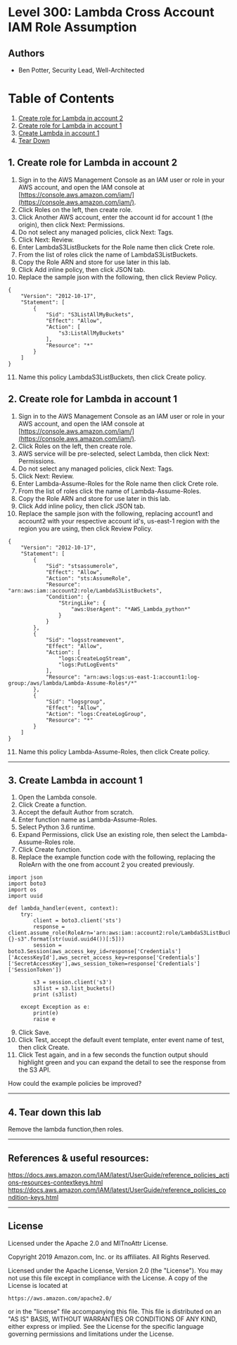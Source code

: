 ﻿# Level 300: Lambda Cross Account IAM Role Assumption

## Authors
- Ben Potter, Security Lead, Well-Architected

# Table of Contents
1. [Create role for Lambda in account 2](#create_role_2)
2. [Create role for Lambda in account 1](#create_role_1)
3. [Create Lambda in account 1](#create_lambda_1)
4. [Tear Down](#tear_down)

## 1. Create role for Lambda in account 2 <a name="create_role_2"></a>
1. Sign in to the AWS Management Console as an IAM user or role in your AWS account, and open the IAM console at [https://console.aws.amazon.com/iam/](https://console.aws.amazon.com/iam/).
2. Click Roles on the left, then create role.
3. Click Another AWS account, enter the account id for account 1 (the origin), then click Next: Permissions.
4. Do not select any managed policies, click Next: Tags.
5. Click Next: Review.
6. Enter LambdaS3ListBuckets for the Role name then click Crete role.
7. From the list of roles click the name of LambdaS3ListBuckets.
8. Copy the Role ARN and store for use later in this lab.
9. Click Add inline policy, then click JSON tab.
10. Replace the sample json with the following, then click Review Policy.
```
{
    "Version": "2012-10-17",
    "Statement": [
        {
            "Sid": "S3ListAllMyBuckets",
            "Effect": "Allow",
            "Action": [
                "s3:ListAllMyBuckets"
            ],
            "Resource": "*"
        }
    ]
}
```
11. Name this policy LambdaS3ListBuckets, then click Create policy.

## 2. Create role for Lambda in account 1 <a name="create_role_1"></a>
1. Sign in to the AWS Management Console as an IAM user or role in your AWS account, and open the IAM console at [https://console.aws.amazon.com/iam/](https://console.aws.amazon.com/iam/).
2. Click Roles on the left, then create role.
3. AWS service will be pre-selected, select Lambda, then click Next: Permissions.
4. Do not select any managed policies, click Next: Tags.
5. Click Next: Review.
6. Enter Lambda-Assume-Roles for the Role name then click Crete role.
7. From the list of roles click the name of Lambda-Assume-Roles.
8. Copy the Role ARN and store for use later in this lab.
9. Click Add inline policy, then click JSON tab.
10. Replace the sample json with the following, replacing account1 and account2 with your respective account id's, us-east-1 region with the region you are using, then click Review Policy.
```
{
    "Version": "2012-10-17",
    "Statement": [
        {
            "Sid": "stsassumerole",
            "Effect": "Allow",
            "Action": "sts:AssumeRole",
            "Resource": "arn:aws:iam::account2:role/LambdaS3ListBuckets",
            "Condition": {
                "StringLike": {
                    "aws:UserAgent": "*AWS_Lambda_python*"
                }
            }
        },
        {
            "Sid": "logsstreamevent",
            "Effect": "Allow",
            "Action": [
                "logs:CreateLogStream",
                "logs:PutLogEvents"
            ],
            "Resource": "arn:aws:logs:us-east-1:account1:log-group:/aws/lambda/Lambda-Assume-Roles*/*"
        },
        {
            "Sid": "logsgroup",
            "Effect": "Allow",
            "Action": "logs:CreateLogGroup",
            "Resource": "*"
        }
    ]
}
```
11. Name this policy Lambda-Assume-Roles, then click Create policy.

***

## 3. Create Lambda in account 1 <a name="create_lambda_1"></a>
1. Open the Lambda console.
2. Click Create a function.
3. Accept the default Author from scratch.
4. Enter function name as Lambda-Assume-Roles.
5. Select Python 3.6 runtime.
6. Expand Permissions, click Use an existing role, then select the Lambda-Assume-Roles role.
7. Click Create function.
8. Replace the example function code with the following, replacing the RoleArn with the one from account 2 you created previously.

```
import json
import boto3
import os
import uuid

def lambda_handler(event, context):
    try:
        client = boto3.client('sts')
        response = client.assume_role(RoleArn='arn:aws:iam::account2:role/LambdaS3ListBuckets',RoleSessionName="{}-s3".format(str(uuid.uuid4())[:5]))
        session = boto3.Session(aws_access_key_id=response['Credentials']['AccessKeyId'],aws_secret_access_key=response['Credentials']['SecretAccessKey'],aws_session_token=response['Credentials']['SessionToken'])

        s3 = session.client('s3')
        s3list = s3.list_buckets()
        print (s3list)

    except Exception as e:
        print(e)
        raise e
```
9. Click Save.
10. Click Test, accept the default event template, enter event name of test, then click Create.
11. Click Test again, and in a few seconds the function output should highlight green and you can expand the detail to see the response from the S3 API.

How could the example policies be improved?

***

## 4. Tear down this lab <a name="tear_down"></a>
Remove the lambda function,then roles.

***

## References & useful resources:
https://docs.aws.amazon.com/IAM/latest/UserGuide/reference_policies_actions-resources-contextkeys.html
https://docs.aws.amazon.com/IAM/latest/UserGuide/reference_policies_condition-keys.html


***

## License
Licensed under the Apache 2.0 and MITnoAttr License. 

Copyright 2019 Amazon.com, Inc. or its affiliates. All Rights Reserved.

Licensed under the Apache License, Version 2.0 (the "License"). You may not use this file except in compliance with the License. A copy of the License is located at

    https://aws.amazon.com/apache2.0/

or in the "license" file accompanying this file. This file is distributed on an "AS IS" BASIS, WITHOUT WARRANTIES OR CONDITIONS OF ANY KIND, either express or implied. See the License for the specific language governing permissions and limitations under the License.


